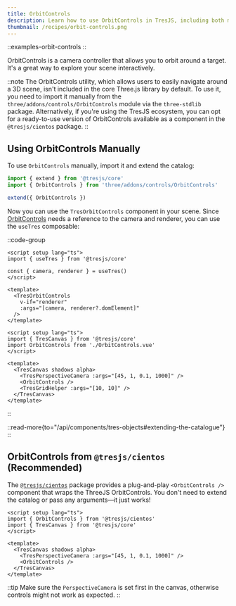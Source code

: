 ```yaml
---
title: OrbitControls
description: Learn how to use OrbitControls in TresJS, including both manual and plug-and-play approaches.
thumbnail: /recipes/orbit-controls.png
---
```


::examples-orbit-controls
::

OrbitControls is a camera controller that allows you to orbit around a target. It's a great way to explore your scene interactively.

::note
The OrbitControls utility, which allows users to easily navigate around a 3D scene, isn't included in the core Three.js library by default. To use it, you need to import it manually from the `three/addons/controls/OrbitControls` module via the `three-stdlib` package. Alternatively, if you're using the TresJS ecosystem, you can opt for a ready-to-use version of OrbitControls available as a component in the `@tresjs/cientos` package.
::

## Using OrbitControls Manually

To use `OrbitControls` manually, import it and extend the catalog:

```ts [setup.ts]
import { extend } from '@tresjs/core'
import { OrbitControls } from 'three/addons/controls/OrbitControls'

extend({ OrbitControls })
```

Now you can use the `TresOrbitControls` component in your scene. Since [OrbitControls](https://threejs.org/docs/#examples/en/controls/OrbitControls) needs a reference to the camera and renderer, you can use the `useTres` composable:

::code-group
```vue [OrbitControls.vue]
<script setup lang="ts">
import { useTres } from '@tresjs/core'

const { camera, renderer } = useTres()
</script>

<template>
  <TresOrbitControls
    v-if="renderer"
    :args="[camera, renderer?.domElement]"
  />
</template>
```

```vue [App.vue]
<script setup lang="ts">
import { TresCanvas } from '@tresjs/core'
import OrbitControls from './OrbitControls.vue'
</script>

<template>
  <TresCanvas shadows alpha>
    <TresPerspectiveCamera :args="[45, 1, 0.1, 1000]" />
    <OrbitControls />
    <TresGridHelper :args="[10, 10]" />
  </TresCanvas>
</template>
```
::

::read-more{to="/api/components/tres-objects#extending-the-catalogue"}
::

## OrbitControls from `@tresjs/cientos` (Recommended)

The [`@tresjs/cientos`](https://cientos.tresjs.org/) package provides a plug-and-play `<OrbitControls />` component that wraps the ThreeJS OrbitControls. You don't need to extend the catalog or pass any arguments—it just works!

```vue [CientosOrbitControls.vue]
<script setup lang="ts">
import { OrbitControls } from '@tresjs/cientos'
import { TresCanvas } from '@tresjs/core'
</script>

<template>
  <TresCanvas shadows alpha>
    <TresPerspectiveCamera :args="[45, 1, 0.1, 1000]" />
    <OrbitControls />
  </TresCanvas>
</template>
```

::tip
Make sure the `PerspectiveCamera` is set first in the canvas, otherwise controls might not work as expected.
::
